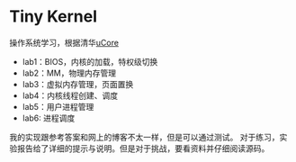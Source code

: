 # Tiny Kernel

操作系统学习，根据清华[uCore](https://chyyuu.gitbooks.io/ucore_os_docs/content/)

- lab1：BIOS，内核的加载，特权级切换
- lab2：MM，物理内存管理
- lab3：虚拟内存管理，页面置换
- lab4：内核线程创建、调度
- lab5：用户进程管理
- lab6: 进程调度

我的实现跟参考答案和网上的博客不太一样，但是可以通过测试。
对于练习，实验报告给了详细的提示与说明。但是对于挑战，要看资料并仔细阅读源码。

